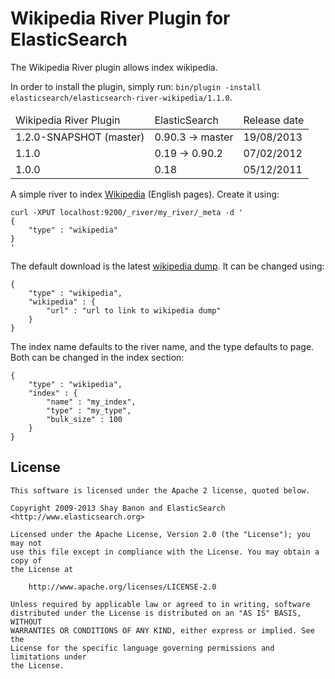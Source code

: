 Wikipedia River Plugin for ElasticSearch
==================================

The Wikipedia River plugin allows index wikipedia.

In order to install the plugin, simply run: `bin/plugin -install elasticsearch/elasticsearch-river-wikipedia/1.1.0`.

<table>
	<thead>
		<tr>
			<td>Wikipedia River Plugin</td>
			<td>ElasticSearch</td>
			<td>Release date</td>
		</tr>
	</thead>
	<tbody>
		<tr>
			<td>1.2.0-SNAPSHOT (master)</td>
			<td>0.90.3 -> master</td>
			<td>19/08/2013</td>
		</tr>
		<tr>
			<td>1.1.0</td>
			<td>0.19 -> 0.90.2</td>
			<td>07/02/2012</td>
		</tr>
        <tr>
			<td>1.0.0</td>
			<td>0.18</td>
			<td>05/12/2011</td>
		</tr>
	</tbody>
</table>

A simple river to index [Wikipedia](http://en.wikipedia.org) (English pages). Create it using:

	curl -XPUT localhost:9200/_river/my_river/_meta -d '
	{
	    "type" : "wikipedia"
	}
	'

The default download is the latest [wikipedia dump](http://download.wikimedia.org/enwiki/latest/enwiki-latest-pages-articles.xml.bz2). It can be changed using:

	{
	    "type" : "wikipedia",
	    "wikipedia" : {
	        "url" : "url to link to wikipedia dump"
	    }
	}

The index name defaults to the river name, and the type defaults to page. Both can be changed in the index section:

	{
	    "type" : "wikipedia",
	    "index" : {
	        "name" : "my_index",
	        "type" : "my_type",
	        "bulk_size" : 100
	    }
	}

License
-------

    This software is licensed under the Apache 2 license, quoted below.

    Copyright 2009-2013 Shay Banon and ElasticSearch <http://www.elasticsearch.org>

    Licensed under the Apache License, Version 2.0 (the "License"); you may not
    use this file except in compliance with the License. You may obtain a copy of
    the License at

        http://www.apache.org/licenses/LICENSE-2.0

    Unless required by applicable law or agreed to in writing, software
    distributed under the License is distributed on an "AS IS" BASIS, WITHOUT
    WARRANTIES OR CONDITIONS OF ANY KIND, either express or implied. See the
    License for the specific language governing permissions and limitations under
    the License.
